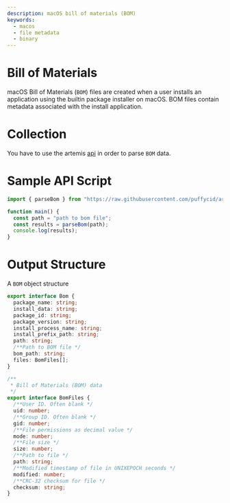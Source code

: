 ```yaml
---
description: macOS bill of materials (BOM)
keywords:
  - macos
  - file metadata
  - binary
---
```


# Bill of Materials

macOS Bill of Materials (`BOM`) files are created when a user installs an
application using the builtin package installer on macOS. BOM files contain
metadata associated with the install application.

# Collection

You have to use the artemis [api](../../API/overview.md) in order to parse `BOM`
data.

# Sample API Script

```typescript
import { parseBom } from "https://raw.githubusercontent.com/puffycid/artemis-api/master/mod.ts";

function main() {
  const path = "path to bom file";
  const results = parseBom(path);
  console.log(results);
}
```

# Output Structure

A `BOM` object structure

```typescript
export interface Bom {
  package_name: string;
  install_data: string;
  package_id: string;
  package_version: string;
  install_process_name: string;
  install_prefix_path: string;
  path: string;
  /**Path to BOM file */
  bom_path: string;
  files: BomFiles[];
}

/**
 * Bill of Materials (BOM) data
 */
export interface BomFiles {
  /**User ID. Often blank */
  uid: number;
  /**Group ID. Often blank */
  gid: number;
  /**File permissions as decimal value */
  mode: number;
  /**File size */
  size: number;
  /**Path to file */
  path: string;
  /**Modified timestamp of file in UNIXEPOCH seconds */
  modified: number;
  /**CRC-32 checksum for file */
  checksum: string;
}
```

